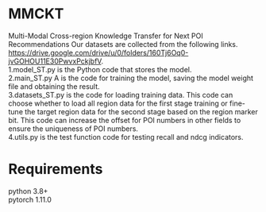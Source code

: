 # MMCKT
Multi-Modal Cross-region Knowledge Transfer for Next POI Recommendations
Our datasets are collected from the following links. https://drive.google.com/drive/u/0/folders/160Tj6Oq0-jvGOHOU11E30PwvxPckjbfV.   
1.model_ST.py is the Python code that stores the model.  
2.main_ST.py A is the code for training the model, saving the model weight file and obtaining the result.  
3.datasets_ST.py is the code for loading training data. This code can choose whether to load all region data for the first stage training or fine-tune the target region data for the second stage based on the region marker bit. This code can increase the offset for POI numbers in other fields to ensure the uniqueness of POI numbers.  
4.utils.py is the test function code for testing recall and ndcg indicators.  
# Requirements
python 3.8+  
pytorch 1.11.0
